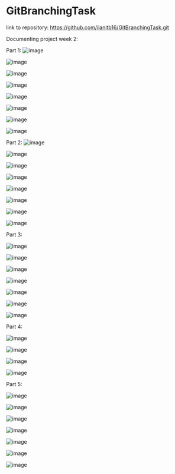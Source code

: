 # GitBranchingTask

link to repository: https://github.com/ilanitb16/GitBranchingTask.git

Documenting project week 2:

Part 1:
![image](https://github.com/ilanitb16/GitBranchingTask/assets/97344492/cee04482-f2dc-425f-953c-ef47f1e4533b)

![image](https://github.com/ilanitb16/GitBranchingTask/assets/97344492/d0288916-62e1-43ba-8b38-66731af8d876)

![image](https://github.com/ilanitb16/GitBranchingTask/assets/97344492/620d0e2f-bb7c-403a-b380-10717716f567)

![image](https://github.com/ilanitb16/GitBranchingTask/assets/97344492/cb14374a-f099-4a01-8f15-4443b862b436)

![image](https://github.com/ilanitb16/GitBranchingTask/assets/97344492/86a58fec-f201-41a8-87c5-cf29ac2452a7)

![image](https://github.com/ilanitb16/GitBranchingTask/assets/97344492/fa2c608f-a8d2-4406-a17b-37c05ff63f98)

![image](https://github.com/ilanitb16/GitBranchingTask/assets/97344492/f1cb36e5-40b1-4069-816c-f8db35733e33)

![image](https://github.com/ilanitb16/GitBranchingTask/assets/97344492/d2b83683-6d80-47d9-ac33-44c1fa77486a)

Part 2:
![image](https://github.com/ilanitb16/GitBranchingTask/assets/97344492/ca985135-9d6d-4d44-a27f-cc21ad7ea677)

![image](https://github.com/ilanitb16/GitBranchingTask/assets/97344492/338693b2-1905-4bf3-afd4-3f36cedeca47)

![image](https://github.com/ilanitb16/GitBranchingTask/assets/97344492/95d23d07-cfd6-4842-8268-4fdb69fa40d9)

![image](https://github.com/ilanitb16/GitBranchingTask/assets/97344492/b9a37912-4bd2-406b-a67c-5769cc3f33c6)

![image](https://github.com/ilanitb16/GitBranchingTask/assets/97344492/179dbb3b-8e31-4633-9bc4-e15e5179dabc)

![image](https://github.com/ilanitb16/GitBranchingTask/assets/97344492/8f33bde0-c6b9-4660-b690-1d07931486e4)

![image](https://github.com/ilanitb16/GitBranchingTask/assets/97344492/a9bdbd56-d0c5-4241-9733-42d30e0edce6)

![image](https://github.com/ilanitb16/GitBranchingTask/assets/97344492/e9c9da4f-956d-4826-9ae6-cec50a149c79)


Part 3:
 
![image](https://github.com/ilanitb16/GitBranchingTask/assets/97344492/33c17f08-c51e-4178-a473-8655cdcc28ff)

![image](https://github.com/ilanitb16/GitBranchingTask/assets/97344492/7198a134-4f42-432c-ab76-f7060c2c3ec8)

![image](https://github.com/ilanitb16/GitBranchingTask/assets/97344492/f43fc98e-e10a-4949-aa20-41d5453fa845)

![image](https://github.com/ilanitb16/GitBranchingTask/assets/97344492/46726813-3ff7-46dc-9ea2-85dfe5bbd3b4)

![image](https://github.com/ilanitb16/GitBranchingTask/assets/97344492/f4ed6caf-3e00-4b31-8189-04c2ba1aee11)

![image](https://github.com/ilanitb16/GitBranchingTask/assets/97344492/1ce7809a-1acc-4d5c-a68b-d8529b6fb622)

![image](https://github.com/ilanitb16/GitBranchingTask/assets/97344492/44c459ce-c568-4eee-b173-3da036a9c234)


Part 4:

![image](https://github.com/ilanitb16/GitBranchingTask/assets/97344492/1e8e91da-e07a-404c-9e50-92c81689ddef)

![image](https://github.com/ilanitb16/GitBranchingTask/assets/97344492/c4d6cbcc-10b2-4489-8a8f-816883445dd4)

![image](https://github.com/ilanitb16/GitBranchingTask/assets/97344492/88551957-1750-422e-96fc-0dc724118c64)

![image](https://github.com/ilanitb16/GitBranchingTask/assets/97344492/5b4142a1-798d-45ec-a885-22b79ed218b3)



Part 5:

![image](https://github.com/ilanitb16/GitBranchingTask/assets/97344492/01320544-d552-4546-bee9-25c5d5aa11db)

![image](https://github.com/ilanitb16/GitBranchingTask/assets/97344492/5b17d904-e229-4bb8-96dd-e4a68b025fc9)

![image](https://github.com/ilanitb16/GitBranchingTask/assets/97344492/312bdf17-4b3f-4327-a0de-f3d220ad04e9)

![image](https://github.com/ilanitb16/GitBranchingTask/assets/97344492/01115082-facc-43e1-b7eb-d4e0bc967911)

![image](https://github.com/ilanitb16/GitBranchingTask/assets/97344492/3ef46d80-c16d-4511-bfc8-d987650f0f90)

![image](https://github.com/ilanitb16/GitBranchingTask/assets/97344492/5eb29af6-c8c6-450f-bd69-40ffa3873884)

![image](https://github.com/ilanitb16/GitBranchingTask/assets/97344492/95ca9163-b6c1-4913-b51c-d91397c583ba)


